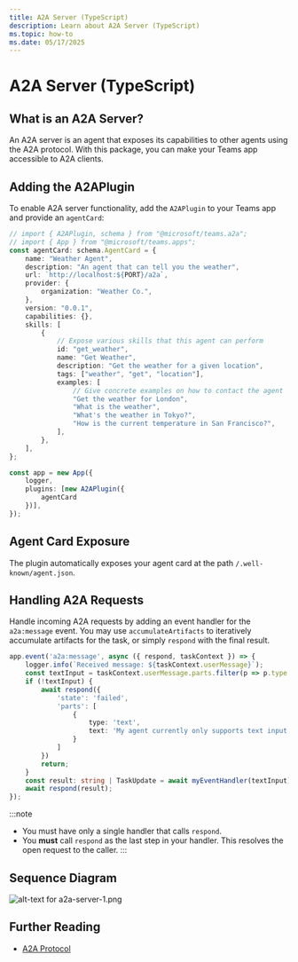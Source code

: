 ```yaml
---
title: A2A Server (TypeScript)
description: Learn about A2A Server (TypeScript)
ms.topic: how-to
ms.date: 05/17/2025
---
```

# A2A Server (TypeScript)

## What is an A2A Server?
An A2A server is an agent that exposes its capabilities to other agents using the A2A protocol. With this package, you can make your Teams app accessible to A2A clients.

## Adding the A2APlugin

To enable A2A server functionality, add the `A2APlugin` to your Teams app and provide an `agentCard`:

```ts
// import { A2APlugin, schema } from "@microsoft/teams.a2a";
// import { App } from "@microsoft/teams.apps";
const agentCard: schema.AgentCard = {
    name: "Weather Agent",
    description: "An agent that can tell you the weather",
    url: `http://localhost:${PORT}/a2a`,
    provider: {
        organization: "Weather Co.",
    },
    version: "0.0.1",
    capabilities: {},
    skills: [
        {
            // Expose various skills that this agent can perform
            id: "get_weather",
            name: "Get Weather",
            description: "Get the weather for a given location",
            tags: ["weather", "get", "location"],
            examples: [
                // Give concrete examples on how to contact the agent
                "Get the weather for London",
                "What is the weather",
                "What's the weather in Tokyo?",
                "How is the current temperature in San Francisco?",
            ],
        },
    ],
};

const app = new App({
    logger,
    plugins: [new A2APlugin({
        agentCard
    })],
});
```

## Agent Card Exposure

The plugin automatically exposes your agent card at the path `/.well-known/agent.json`.

## Handling A2A Requests

Handle incoming A2A requests by adding an event handler for the `a2a:message` event. You may use `accumulateArtifacts` to iteratively accumulate artifacts for the task, or simply `respond` with the final result.

```ts
app.event('a2a:message', async ({ respond, taskContext }) => {
    logger.info(`Received message: ${taskContext.userMessage}`);
    const textInput = taskContext.userMessage.parts.filter(p => p.type === 'text').at(0)?.text;
    if (!textInput) {
        await respond({
            'state': 'failed',
            'parts': [
                {
                    type: 'text',
                    text: 'My agent currently only supports text input'
                }
            ]
        })
        return;
    }
    const result: string | TaskUpdate = await myEventHandler(textInput);
    await respond(result);
});
```

:::note
-   You must have only a single handler that calls `respond`.
-   You **must** call `respond` as the last step in your handler. This resolves the open request to the caller.
:::

## Sequence Diagram

![alt-text for a2a-server-1.png](~/assets/diagrams/a2a-server-1.png)

## Further Reading

-   [A2A Protocol](https://google.github.io/A2A)